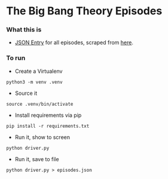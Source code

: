 # The Big Bang Theory Episodes


### What this is
* [JSON Entry](./episodes.json) for all episodes, scraped from [here](https://bigbangtheory.fandom.com/wiki/List_of_The_Big_Bang_Theory_episodes).

### To run
* Create a Virtualenv
```
python3 -m venv .venv
```
* Source it 
```
source .venv/bin/activate
```
* Install requirements via pip
```
pip install -r requirements.txt
```
* Run it, show to screen
```
python driver.py 
```
* Run it, save to file
```
python driver.py > episodes.json
```